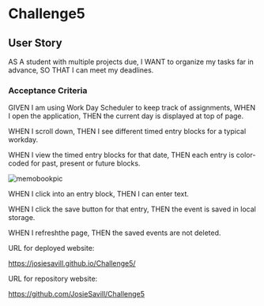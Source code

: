 # Challenge5







## User Story



AS A student with multiple projects due, I WANT to organize my tasks far in advance, SO THAT I can meet my deadlines.





### Acceptance Criteria




GIVEN I am using Work Day Scheduler to keep track of assignments, WHEN I open the application, THEN the current day is displayed at top of page.

WHEN I scroll down, THEN I see different timed entry blocks for a typical workday.

WHEN I view the timed entry blocks for that date, THEN each entry is color-coded for past, present or future blocks.



![memobookpic](https://user-images.githubusercontent.com/120339032/216792430-39217646-efe3-4237-9f5a-bab60fe4b0e7.png)



WHEN I click into an entry block, THEN I can enter text.

WHEN I click the save button for that entry, THEN the event is saved in local storage.

WHEN I refreshthe page, THEN the saved events are not deleted.






URL for deployed website:

https://josiesavill.github.io/Challenge5/


 URL for repository website:

https://github.com/JosieSavill/Challenge5

